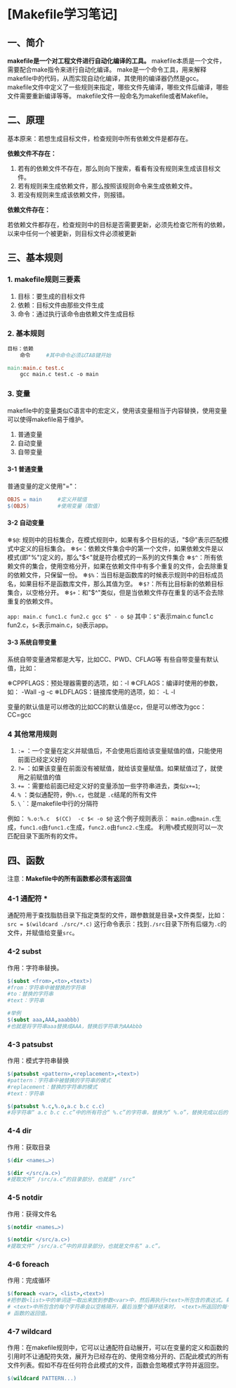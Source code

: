 # \[Makefile学习笔记\]

## 一、简介

**makefile是一个对工程文件进行自动化编译的工具。**
makefile本质是一个文件，需要配合make指令来进行自动化编译。
make是一个命令工具，用来解释makefile中的代码，从而实现自动化编译，其使用的编译器仍然是gcc。
makefile文件中定义了一些规则来指定，哪些文件先编译，哪些文件后编译，哪些文件需要重新编译等等。
makefile文件一般命名为makefile或者Makefile。

## 二、原理

基本原来：若想生成目标文件，检查规则中所有依赖文件是都存在。

**依赖文件不存在：**

1. 若有的依赖文件不存在，那么则向下搜索，看看有没有规则来生成该目标文件。
2. 若有规则来生成依赖文件，那么按照该规则命令来生成依赖文件。
3. 若没有规则来生成该依赖文件，则报错。

**依赖文件存在：**

若依赖文件都存在，检查规则中的目标是否需要更新，必须先检查它所有的依赖，以来中任何一个被更新，则目标文件必须被更新

## 三、基本规则

### 1. makefile规则三要素

1. 目标：要生成的目标文件
2. 依赖：目标文件由那些文件生成
3. 命令：通过执行该命令由依赖文件生成目标

### 2. 基本规则

```makefile
目标：依赖
    命令     #其中命令必须以TAB键开始
```

```makefile
main:main.c test.c
    gcc main.c test.c -o main
```

### 3. 变量

makefile中的变量类似C语言中的宏定义，使用该变量相当于内容替换，使用变量可以使得makefile易于维护。

1. 普通变量
2. 自动变量
3. 自带变量

#### 3-1 普通变量

普通变量的定义使用"="：

```makefile
OBJS = main     #定义并赋值
$(OBJS)         #使用变量（取值）
```

#### 3-2 自动变量

&#10052;`$@`: 规则中的目标集合，在模式规则中，如果有多个目标的话，"\$@"表示匹配模式中定义的目标集合。
&#10052;`$<`：依赖文件集合中的第一个文件，如果依赖文件是以模式(即"\%")定义的，那么"\$<"就是符合模式的一系列的文件集合
&#10052;`$^`：所有依赖文件的集合，使用空格分开，如果在依赖文件中有多个重复的文件，会去除重复的依赖文件，只保留一份。
&#10052;`$%`：当目标是函数库的时候表示规则中的目标成员名，如果目标不是函数库文件，那么其值为空。
&#10052;`$?`：所有比目标新的依赖目标集合，以空格分开。
&#10052;`$+`：和"\$^"类似，但是当依赖文件存在重复的话不会去除重复的依赖文件。

`app: main.c func1.c fun2.c gcc $^ - o $@`
其中：`$^`表示main.c func1.c fun2.c，`$<`表示main.c，`$@`表示app。

#### 3-3 系统自带变量

系统自带变量通常都是大写，比如CC、PWD、CFLAG等
有些自带变量有默认值，比如：

&#10052;CPPFLAGS：预处理器需要的选项，如：-I
&#10052;CFLAGS：编译时使用的参数，如： -Wall -g -c
&#10052;LDFLAGS：链接库使用的选项，如： -L -l

变量的默认值是可以修改的比如CC的默认值是cc，但是可以修改为gcc：CC=gcc

### 4 其他常用规则

1. `:=` ：一个变量在定义并赋值后，不会使用后面给该变量赋值的值，只能使用前面已经定义好的
2. `?=` ：如果该变量在前面没有被赋值，就给该变量赋值。如果赋值过了，就使用之前赋值的值
3. `+=` ：需要给前面已经定义好的变量添加一些字符串进去，类似`x+=1`;
4. `%` ：类似通配符，例`%.c`，也就是 `.c`结尾的所有文件
5. `\` `：是makefile中行的分隔符

例如：
`%.o:%.c  $(CC)  -c $< -o $@`
这个例子规则表示：
`main.o`由`main.c`生成，`func1.o`由`func1.c`生成，`func2.o`由`func2.c`生成。
利用`%`模式规则可以一次匹配目录下面所有的文件。

## 四、函数

注意：**Makefile中的所有函数都必须有返回值**

### 4-1 通配符 *

通配符用于查找脂肪目录下指定类型的文件，跟参数就是目录+文件类型，比如：
`src = $(wildcard ./src/*.c)`
这行命令表示：找到`./src`目录下所有后缀为`.c`的文件，并赋值给变量`src`。

### 4-2 subst

作用：字符串替换。

```makefile
$(subst <from>,<to>,<text>)
#from：字符串中被替换的字符串
#to：替换的字符串
#text：字符串

#举例
$(subst aaa,AAA,aaabbb)
#也就是将字符串aaa替换成AAA，替换后字符串为AAAbbb
```

### 4-3 patsubst

作用：模式字符串替换

```makefile
$(patsubst <pattern>,<replacement>,<text>)
#pattern：字符串中被替换的字符串的模式
#replacement：替换的字符串的模式
#text：字符串

$(patsubst %.c,%.o,a.c b.c c.c)
#将字符串“ a.c b.c c.c”中的所有符合“ %.c”的字符串，替换为“ %.o”，替换完成以后的字符串为“ a.o b.o c.o”
```

### 4-4 dir

作用：获取目录

```makefile
$(dir <names…>)

$(dir </src/a.c>)
#提取文件“ /src/a.c”的目录部分，也就是“ /src”
```

### 4-5 notdir

作用：获得文件名

```makefile
$(notdir <names…>)

$(notdir </src/a.c>)
#提取文件“ /src/a.c”中的非目录部分，也就是文件名“ a.c”。
```

### 4-6 foreach

作用：完成循环

```makefile
$(foreach <var>, <list>,<text>)
#把参数<list>中的单词逐一取出来放到参数<var>中，然后再执行<text>所包含的表达式。每次<text>都会返回一个字符串，循环的过程中，
# <text>中所包含的每个字符串会以空格隔开，最后当整个循环结束时， <text>所返回的每个字符串所组成的整个字符串将会是函数 foreach
# 函数的返回值。
```

### 4-7 wildcard

作用：在makefile规则中，它可以让通配符自动展开，可以在变量的定义和函数的引用时不让通配符失效，展开为已经存在的、使用空格分开的、匹配此模式的所有文件列表。假如不存在任何符合此模式的文件，函数会忽略模式字符并返回空。

```makefile
$(wildcard PATTERN...)
```
